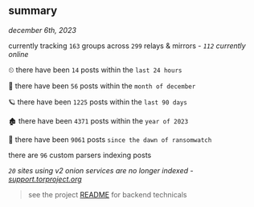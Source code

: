 
## summary
_december 6th, 2023_

currently tracking `163` groups across `299` relays & mirrors - _`112` currently online_

⏲ there have been `14` posts within the `last 24 hours`

🦈 there have been `56` posts within the `month of december`

🪐 there have been `1225` posts within the `last 90 days`

🏚 there have been `4371` posts within the `year of 2023`

🦕 there have been `9061` posts `since the dawn of ransomwatch`

there are `96` custom parsers indexing posts

_`20` sites using v2 onion services are no longer indexed - [support.torproject.org](https://support.torproject.org/onionservices/v2-deprecation/)_

> see the project [README](https://github.com/joshhighet/ransomwatch#ransomwatch--) for backend technicals
